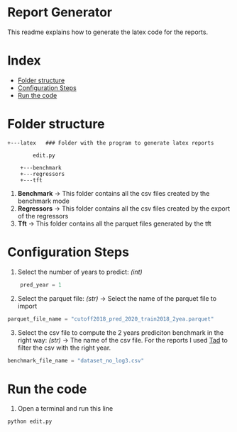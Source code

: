 # Report Generator
This readme explains how to generate the latex code for the reports. 

# Index

- [Folder structure](#folder-structure)
- [Configuration Steps](#configuration-steps)
- [Run the code](#run-the-code)

# Folder structure

```
+---latex   ### Folder with the program to generate latex reports
    
        edit.py
        
    +---benchmark
    +---regressors
    +---tft
```

1. **Benchmark** -> This folder contains all the csv files created by the benchmark mode
2. **Regressors** -> This folder contains all the csv files created by the export of the regressors
3. **Tft** -> This folder contains all the parquet files generated by the tft

# Configuration Steps
1. Select the number of years to predict: *(int)*
```python
    pred_year = 1
```

2. Select the parquet file: *(str)* -> Select the name of the parquet file to import
```python
parquet_file_name = "cutoff2018_pred_2020_train2018_2yea.parquet"
```

3. Select the csv file to compute the 2 years prediciton benchmark in the right way: *(str)* -> The name of the csv file.
For the reports I used [Tad](https://www.tadviewer.com/) to filter the csv with the right year.
```python
benchmark_file_name = "dataset_no_log3.csv"
```

# Run the code
1. Open a terminal and run this line
```
python edit.py
```

    